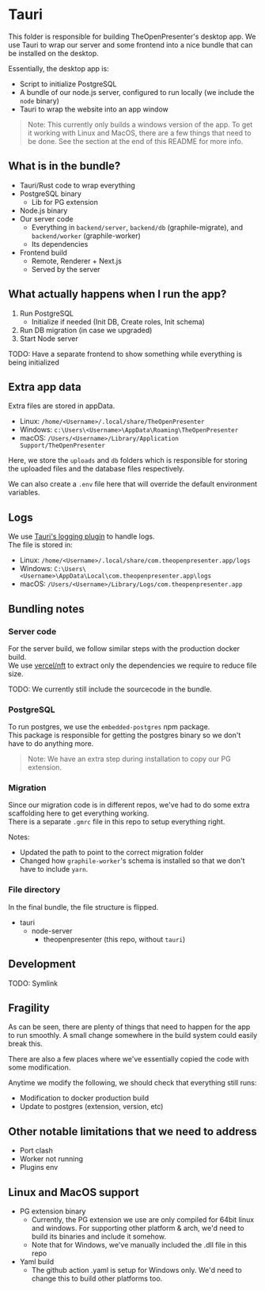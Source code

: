 # Tauri

This folder is responsible for building TheOpenPresenter's desktop app.
We use Tauri to wrap our server and some frontend into a nice bundle that can be installed on the desktop.

Essentially, the desktop app is:
- Script to initialize PostgreSQL
- A bundle of our node.js server, configured to run locally (we include the `node` binary)
- Tauri to wrap the website into an app window

> Note: This currently only builds a windows version of the app. To get it working with Linux and MacOS, there are a few things that need to be done. See the section at the end of this README for more info.

## What is in the bundle?

- Tauri/Rust code to wrap everything
- PostgreSQL binary
  - Lib for PG extension
- Node.js binary
- Our server code
  - Everything in `backend/server`, `backend/db` (graphile-migrate), and `backend/worker` (graphile-worker)
  - Its dependencies
- Frontend build
  - Remote, Renderer + Next.js
  - Served by the server

## What actually happens when I run the app?

1. Run PostgreSQL
   -  Initialize if needed (Init DB, Create roles, Init schema)
2. Run DB migration (in case we upgraded)
3. Start Node server

TODO: Have a separate frontend to show something while everything is being initialized

## Extra app data

Extra files are stored in appData.
- Linux: `/home/<Username>/.local/share/TheOpenPresenter`
- Windows: `c:\Users\<Username>\AppData\Roaming\TheOpenPresenter`
- macOS: `/Users/<Username>/Library/Application Support/TheOpenPresenter`

Here, we store the `uploads` and `db` folders which is responsible for storing the uploaded files and the database files respectively.

We can also create a `.env` file here that will override the default environment variables.

## Logs

We use [Tauri's logging plugin](https://tauri.app/plugin/logging/) to handle logs.  
The file is stored in:
- Linux: `/home/<Username>/.local/share/com.theopenpresenter.app/logs`
- Windows: `C:\Users\<Username>\AppData\Local\com.theopenpresenter.app\logs`
- macOS: `/Users/<Username>/Library/Logs/com.theopenpresenter.app`

## Bundling notes

### Server code

For the server build, we follow similar steps with the production docker build.  
We use [vercel/nft](https://github.com/vercel/nft) to extract only the dependencies we require to reduce file size.  

TODO: We currently still include the sourcecode in the bundle.

### PostgreSQL

To run postgres, we use the `embedded-postgres` npm package.  
This package is responsible for getting the postgres binary so we don't have to do anything more.

> Note: We have an extra step during installation to copy our PG extension.

### Migration

Since our migration code is in different repos, we've had to do some extra scaffolding here to get everything working.   
There is a separate `.gmrc` file in this repo to setup everything right.

Notes:
- Updated the path to point to the correct migration folder
- Changed how `graphile-worker`'s schema is installed so that we don't have to include `yarn`.

### File directory

In the final bundle, the file structure is flipped.
- tauri
  - node-server
    - theopenpresenter (this repo, without `tauri`)

## Development

TODO: Symlink

## Fragility

As can be seen, there are plenty of things that need to happen for the app to run smoothly. A small change somewhere in the build system could easily break this.

There are also a few places where we've essentially copied the code with some modification.

Anytime we modify the following, we should check that everything still runs:
- Modification to docker production build
- Update to postgres (extension, version, etc)

## Other notable limitations that we need to address

- Port clash
- Worker not running
- Plugins env

## Linux and MacOS support

- PG extension binary
  - Currently, the PG extension we use are only compiled for 64bit linux and windows. For supporting other platform & arch, we'd need to build its binaries and include it somehow.
  - Note that for Windows, we've manually included the .dll file in this repo
- Yaml build
  - The github action .yaml is setup for Windows only. We'd need to change this to build other platforms too.